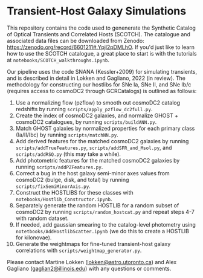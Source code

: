 # Transient-Host Galaxy Simulations
This repository contains the code used to genenerate the Synthetic Catalog of Optical Transients and Correlated Hosts (SCOTCH). The catalogue and associated data files can be downloaded from Zenodo: https://zenodo.org/record/6601211#.Ypjl2pDMLhO. If you'd just like to learn how to use the SCOTCH catalogue, a great place to start is with the tutorials at `notebooks/SCOTCH_walkthroughs.ipynb`. 

Our pipeline uses the code SNANA (Kessler+2009) for simulating transients, and is described in detail in Lokken and Gagliano, 2022 (in review). The methodology for constructing our hostlibs for SNe Ia, SNe II, and SNe Ib/c (requires access to cosmoDC2 through GCRCatalogs) is outlined as follows:

1. Use a normalizing flow (pzflow) to smooth out cosmoDC2 catalog redshifts by running `scripts/apply_pzflow_dc2full.py`.
2. Create the index of cosmoDC2 galaxies, and normalize GHOST + cosmoDC2 catalogues, by running `scripts/buildANN.py`.
3. Match GHOST galaxies by normalized properties for each primary class (Ia/II/Ibc) by running `scripts/matchNN.py`.
4. Add derived features for the matched cosmoDC2 galaxies by running `scripts/addTrueFeatures.py`, `scripts/addSFR_and_Msol.py`, and `scripts/addRSQ.py` (this may take a while).
5. Add photometric features for the matched cosmoDC2 galaxies by running `scripts/addPZFeatures.py`.
6. Correct a bug in the host galaxy semi-minor axes values from cosmoDC2 (bulge, disk, and total) by running `scripts/fixSemiMinorAxis.py`.
7. Construct the HOSTLIBS for these classes with `notebooks/Hostlib_Constructor.ipynb`.
8. Separately generate the random HOSTLIB for a random subset of cosmoDC2 by running `scripts/random_hostcat.py` and repeat steps 4-7 with random dataset. 
9. If needed, add gaussian smearing to the catalog-level photometry using `notetbooks/AddHostlibScatter.ipynb` (we do this to create a HOSTLIB for kilonovae).
10. Generate the weightmaps for fine-tuned transient-host galaxy correlations with `scripts/weightmap_generator.py`.


Please contact Martine Lokken (lokken@astro.utoronto.ca) and Alex Gagliano (gaglian2@illinois.edu) with any questions or comments.
